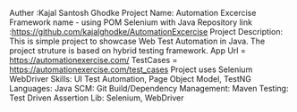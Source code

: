 Auther :Kajal Santosh Ghodke
Project Name: Automation Excercise
Framework name - using POM Selenium with Java
Repository link :https://github.com/kajalghodke/AutomationExcercise
Project Description:
This is simple project to showcase Web Test Automation in Java. 
The project struture is based on hybrid testing framework.
App Url = https://automationexercise.com/ 
TestCases = https://automationexercise.com/test_cases Project uses 
Selenium WebDriver Skills: UI Test Automation, Page Object Model, 
TestNG Languages: Java 
SCM: Git Build/Dependency Management: Maven Testing: Test Driven Assertion Lib: Selenium, WebDriver
